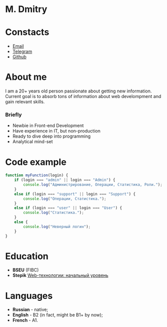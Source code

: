 # M. Dmitry

# Constacts

+ [Email](mailto:dibrugh@gmail.com)
+ [Telegram](https://t.me/dibrugh)
+ [Github](https://github.com/dibrugh)

# About me

I am a 20+ years old person passionate about getting new information. Current goal is to absorb tons of information about web develompment and gain relevant skills.

### Briefly

+ Newbie in Front-end Development
+ Have experience in IT, but non-production
+ Ready to dive deep into programming
+ Analytical mind-set

# Code example

```js
function myFunction(login) {   
    if (login === "admin" || login === "Admin") {
        console.log("Администрирование, Операции, Статистика, Роли.");
    }
    else if (login === "support" || login === "Support") {
        console.log("Операции, Статистика.");
    }
    else if (login === "user" || login === "User") {
        console.log("Статистика.");
    }
    else {
        console.log("Неверный логин");
    }
}
```
# Education

+ **BSEU** (FIBC)  
+ **Stepik** [Web-технологии: начальный уровень](https://stepik.org/course/82108)

# Languages

+ **Russian** - native;  
+ **English** - B2 (in fact, might be B1+ by now);  
+ **French** - A1.